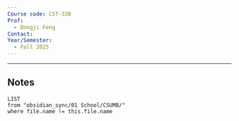 ```yaml
---
Course code: CST-338
Prof:
  - Dongji Feng
Contact:
Year/Semester:
  - Fall 2025
---
```

---
## Notes
```dataview
LIST
from "obsidian_sync/01 School/CSUMB/"
where file.name != this.file.name
```